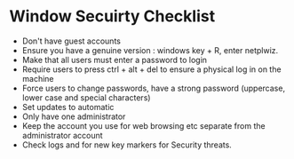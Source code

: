 # Window Secuirty Checklist

- Don't have guest accounts
- Ensure you have a genuine version : windows key + R, enter netplwiz.
- Make that all users must enter a password to login
- Require users to press ctrl + alt + del to ensure a physical log in on the machine
- Force users to change passwords, have a strong password (uppercase, lower case and special characters)
- Set updates to automatic
- Only have one administrator
- Keep the account you use for web browsing etc separate from the administrator account
- Check logs and for new key markers for Security threats.